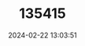 ---
title: "135415"
category: "Salvelinus killinensis"
draft: false
date: 2024-02-22 13:03:51
languages:
  Gaelic; Scottish Gaelic: ["Haddy"]
  English: ["Killin Charr"]
---